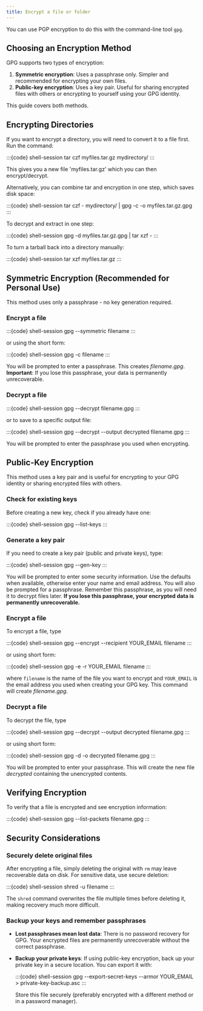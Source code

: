 ```yaml
---
title: Encrypt a file or folder
---
```

You can use PGP encryption to do this with the command-line tool
`gpg`.

## Choosing an Encryption Method

GPG supports two types of encryption:

1. **Symmetric encryption**: Uses a passphrase only. Simpler and recommended
   for encrypting your own files.
2. **Public-key encryption**: Uses a key pair. Useful for sharing encrypted
   files with others or encrypting to yourself using your GPG identity.

This guide covers both methods.

## Encrypting Directories

If you want to encrypt a directory, you will need to convert it to a
file first. Run the command:

:::{code} shell-session
tar czf myfiles.tar.gz mydirectory/
:::

This gives you a new file 'myfiles.tar.gz' which you can then
encrypt/decrypt.

Alternatively, you can combine tar and encryption in one step, which saves
disk space:

:::{code} shell-session
tar czf - mydirectory/ | gpg -c -o myfiles.tar.gz.gpg
:::

To decrypt and extract in one step:

:::{code} shell-session
gpg -d myfiles.tar.gz.gpg | tar xzf -
:::

To turn a tarball back into a directory manually:

:::{code} shell-session
tar xzf myfiles.tar.gz
:::

## Symmetric Encryption (Recommended for Personal Use)

This method uses only a passphrase - no key generation required.

### Encrypt a file

:::{code} shell-session
gpg --symmetric filename
:::

or using the short form:

:::{code} shell-session
gpg -c filename
:::

You will be prompted to enter a passphrase. This creates *filename.gpg*.
**Important**: If you lose this passphrase, your data is permanently
unrecoverable.

### Decrypt a file

:::{code} shell-session
gpg --decrypt filename.gpg
:::

or to save to a specific output file:

:::{code} shell-session
gpg --decrypt --output decrypted filename.gpg
:::

You will be prompted to enter the passphrase you used when encrypting.

## Public-Key Encryption

This method uses a key pair and is useful for encrypting to your GPG
identity or sharing encrypted files with others.

### Check for existing keys

Before creating a new key, check if you already have one:

:::{code} shell-session
gpg --list-keys
:::

### Generate a key pair

If you need to create a key pair (public and private keys), type:

:::{code} shell-session
gpg --gen-key
:::

You will be prompted to enter some security information. Use the
defaults when available, otherwise enter your name and email address.
You will also be prompted for a passphrase. Remember this passphrase,
as you will need it to decrypt files later. **If you lose this passphrase,
your encrypted data is permanently unrecoverable.**

### Encrypt a file

To encrypt a file, type

:::{code} shell-session
gpg --encrypt --recipient YOUR_EMAIL filename
:::

or using short form:

:::{code} shell-session
gpg -e -r YOUR_EMAIL filename
:::

where `filename` is the name of the file you want to encrypt and
`YOUR_EMAIL` is the email address you used when creating your GPG key.
This command will create *filename.gpg*.

### Decrypt a file

To decrypt the file, type

:::{code} shell-session
gpg --decrypt --output decrypted filename.gpg
:::

or using short form:

:::{code} shell-session
gpg -d -o decrypted filename.gpg
:::

You will be prompted to enter your passphrase. This will create the new
file *decrypted* containing the unencrypted contents.

## Verifying Encryption

To verify that a file is encrypted and see encryption information:

:::{code} shell-session
gpg --list-packets filename.gpg
:::

## Security Considerations

### Securely delete original files

After encrypting a file, simply deleting the original with `rm` may leave
recoverable data on disk. For sensitive data, use secure deletion:

:::{code} shell-session
shred -u filename
:::

The `shred` command overwrites the file multiple times before deleting it,
making recovery much more difficult.

### Backup your keys and remember passphrases

- **Lost passphrases mean lost data**: There is no password recovery for GPG.
  Your encrypted files are permanently unrecoverable without the correct
  passphrase.
- **Backup your private keys**: If using public-key encryption, back up your
  private key in a secure location. You can export it with:
  
  :::{code} shell-session
  gpg --export-secret-keys --armor YOUR_EMAIL > private-key-backup.asc
  :::

  Store this file securely (preferably encrypted with a different method or
  in a password manager).
